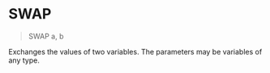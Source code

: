 # SWAP

> SWAP a, b

Exchanges the values of two variables. The parameters may be variables of any type.


